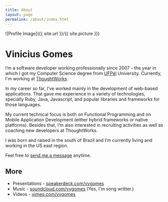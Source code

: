 ```yaml
---
title: About
layout: page
permalink: /about/index.html
---
```

![Profile Image]({{ site.url }}/{{ site.picture }})

# Vinicius Gomes

I’m a software developer working professionally since 2007 - the year in which I got my Computer Science degree from [UFPel](http://portal.ufpel.edu.br/en/) University. Currently, I'm working at [ThoughtWorks](https://www.thoughtworks.com/).

In my career so far, I’ve worked mainly in the development of web-based applications. That gave me experience in a variety of technologies, specially Ruby, Java, Javascript, and popular libraries and frameworks for those languages.

My current technical focus is both on Functional Programming and on Mobile Application Development (either hybrid frameworks or native platforms). Besides that, I’m also interested in recruiting activities as well as coaching new developers at ThoughtWorks.

I was born and raised in the south of Brazil and I’m currently living and working in the US east region.

Feel free to [send me a message](mailto:me@vvgomes.com) anytime.

## More

- Presentations - [speakerdeck.com/vvgomes](https://speakerdeck.com/vvgomes)
- Music - [soundcloud.com/vvgomes](https://soundcloud.com/vvgomes) (Yes, I'm song writter.)
- Videos - [vimeo.com/vvgomes](https://vimeo.com/vvgomes)

